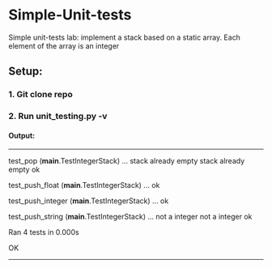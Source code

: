 # Simple-Unit-tests
Simple unit-tests lab:  implement a stack based on a static array. Each element of the array is an integer

## Setup:

### 1. Git clone repo 

### 2. Run unit_testing.py  -v
#### Output:

----------------------------------------------------------------------

test_pop (__main__.TestIntegerStack) ... stack already empty stack already empty ok

test_push_float (__main__.TestIntegerStack) ... ok

test_push_integer (__main__.TestIntegerStack) ... ok

test_push_string (__main__.TestIntegerStack) ... not a integer not a integer ok


Ran 4 tests in 0.000s

OK

----------------------------------------------------------------------
